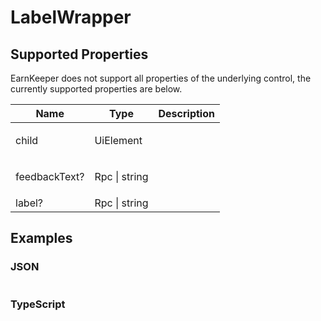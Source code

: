 # LabelWrapper

## Supported Properties

EarnKeeper does not support all properties of the underlying control, the currently supported properties are below.

| Name                        | Type          | Description |
| --------------------------- | ------------- | ----------- |
| <p>child</p><p></p>         | UiElement     |             |
| <p>feedbackText?</p><p></p> | Rpc \| string |             |
| label?                      | Rpc \| string |             |

## Examples

### JSON

```json
```

### TypeScript

```javascript
```
